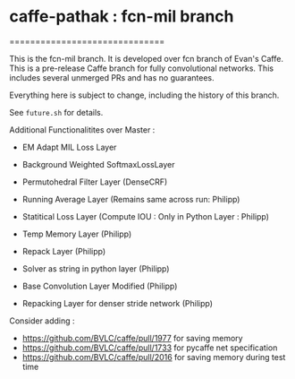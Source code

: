 # caffe-pathak : fcn-mil branch
==============================

This is the fcn-mil branch. It is developed over fcn branch of Evan's Caffe.
This is a pre-release Caffe branch for fully convolutional networks.
This includes several unmerged PRs and has no guarantees.

Everything here is subject to change, including the history of this branch.

See `future.sh` for details.

Additional Functionalitites over Master :

- EM Adapt MIL Loss Layer
- Background Weighted SoftmaxLossLayer
- Permutohedral Filter Layer (DenseCRF)

- Running Average Layer (Remains same across run: Philipp)
- Statitical Loss Layer (Compute IOU : Only in Python Layer : Philipp) 
- Temp Memory Layer (Philipp)
- Repack Layer (Philipp)
- Solver as string in python layer (Philipp)
- Base Convolution Layer Modified (Philipp) 
- Repacking Layer for denser stride network (Philipp)

Consider adding :

- https://github.com/BVLC/caffe/pull/1977 for saving memory
- https://github.com/BVLC/caffe/pull/1733 for pycaffe net specification
- https://github.com/BVLC/caffe/pull/2016 for saving memory during test time
